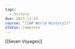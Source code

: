 ```yaml
---
tags:
  - history
due: 2023-11-15
course: "[[AP World History]]"
status: Complete
---
```

[[Seven Voyages]]